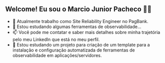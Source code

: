 ## Welcome! Eu sou o Marcio Junior Pacheco 🤙🏻

- 🔭 Atualmente trabalho como Site Reliability Engineer no PagBank.
- 🌱 Estou estudando algumas ferramentas de observabilidade...
- 📫 Você pode me contatar e saber mais detalhes sobre minha trajetória pelo meu LinkedIn que está no meu perfil.
- 🚧 Estou estudando um projeto para criação de um template para a instalação e configuração automatizada de ferramentas de observabilidade em aplicações/servidores.
